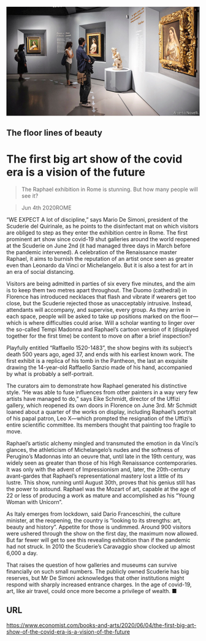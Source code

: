 ![](./images/20200606_BKP005_0.jpg)

## The floor lines of beauty

# The first big art show of the covid era is a vision of the future

> The Raphael exhibition in Rome is stunning. But how many people will see it?

> Jun 4th 2020ROME

“WE EXPECT A lot of discipline,” says Mario De Simoni, president of the Scuderie del Quirinale, as he points to the disinfectant mat on which visitors are obliged to step as they enter the exhibition centre in Rome. The first prominent art show since covid-19 shut galleries around the world reopened at the Scuderie on June 2nd (it had managed three days in March before the pandemic intervened). A celebration of the Renaissance master Raphael, it aims to burnish the reputation of an artist once seen as greater even than Leonardo da Vinci or Michelangelo. But it is also a test for art in an era of social distancing.

Visitors are being admitted in parties of six every five minutes, and the aim is to keep them two metres apart throughout. The Duomo (cathedral) in Florence has introduced necklaces that flash and vibrate if wearers get too close, but the Scuderie rejected those as unacceptably intrusive. Instead, attendants will accompany, and supervise, every group. As they arrive in each space, people will be asked to take up positions marked on the floor—which is where difficulties could arise. Will a scholar wanting to linger over the so-called Tempi Madonna and Raphael’s cartoon version of it (displayed together for the first time) be content to move on after a brief inspection?

Playfully entitled “Raffaello 1520-1483”, the show begins with its subject’s death 500 years ago, aged 37, and ends with his earliest known work. The first exhibit is a replica of his tomb in the Pantheon, the last an exquisite drawing the 14-year-old Raffaello Sanzio made of his hand, accompanied by what is probably a self-portrait.

The curators aim to demonstrate how Raphael generated his distinctive style. “He was able to fuse influences from other painters in a way very few artists have managed to do,” says Eike Schmidt, director of the Uffizi gallery, which reopened its own doors in Florence on June 3rd. Mr Schmidt loaned about a quarter of the works on display, including Raphael’s portrait of his papal patron, Leo X—which prompted the resignation of the Uffizi’s entire scientific committee. Its members thought that painting too fragile to move.

Raphael’s artistic alchemy mingled and transmuted the emotion in da Vinci’s glances, the athleticism of Michelangelo’s nudes and the softness of Perugino’s Madonnas into an oeuvre that, until late in the 19th century, was widely seen as greater than those of his High Renaissance contemporaries. It was only with the advent of Impressionism and, later, the 20th-century avant-gardes that Raphael’s representational mastery lost a little of its lustre. This show, running until August 30th, proves that his genius still has the power to astound. Raphael was the Mozart of art, capable at the age of 22 or less of producing a work as mature and accomplished as his “Young Woman with Unicorn”.

As Italy emerges from lockdown, said Dario Franceschini, the culture minister, at the reopening, the country is “looking to its strengths: art, beauty and history”. Appetite for those is undimmed. Around 900 visitors were ushered through the show on the first day, the maximum now allowed. But far fewer will get to see this revealing exhibition than if the pandemic had not struck. In 2010 the Scuderie’s Caravaggio show clocked up almost 6,000 a day.

That raises the question of how galleries and museums can survive financially on such small numbers. The publicly owned Scuderie has big reserves, but Mr De Simoni acknowledges that other institutions might respond with sharply increased entrance charges. In the age of covid-19, art, like air travel, could once more become a privilege of wealth. ■

## URL

https://www.economist.com/books-and-arts/2020/06/04/the-first-big-art-show-of-the-covid-era-is-a-vision-of-the-future
